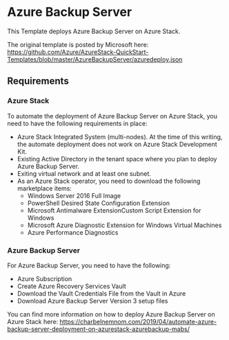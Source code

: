 # Azure Backup Server

This Template deploys Azure Backup Server on Azure Stack.

The original template is posted by Microsoft here: https://github.com/Azure/AzureStack-QuickStart-Templates/blob/master/AzureBackupServer/azuredeploy.json

## Requirements

### Azure Stack

To automate the deployment of Azure Backup Server on Azure Stack, you need to have the following requirements in place:

- Azure Stack Integrated System (multi-nodes). At the time of this writing, the automate deployment does not work on Azure Stack Development Kit.
- Existing Active Directory in the tenant space where you plan to deploy Azure Backup Server.
- Exiting virtual network and at least one subnet.
- As an Azure Stack operator, you need to download the following marketplace items:
    - Windows Server 2016 Full Image
    - PowerShell Desired State Configuration Extension
    - Microsoft Antimalware ExtensionCustom Script Extension for Windows
    - Microsoft Azure Diagnostic Extension for Windows Virtual Machines
    - Azure Performance Diagnostics

### Azure Backup Server

For Azure Backup Server, you need to have the following:

- Azure Subscription
- Create Azure Recovery Services Vault
- Download the Vault Credentials File from the Vault in Azure
- Download Azure Backup Server Version 3 setup files

You can find more information on how to deploy Azure Backup Server on Azure Stack here: https://charbelnemnom.com/2019/04/automate-azure-backup-server-deployment-on-azurestack-azurebackup-mabs/ 